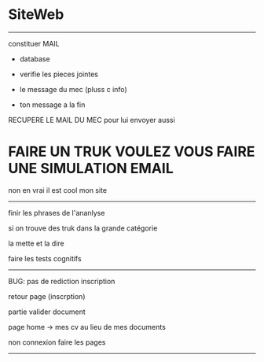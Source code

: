 # SiteWeb




--------------------------------------------------

constituer MAIL

- database

- verifie les pieces jointes

- le message du mec (pluss c info)

- ton message a la fin

RECUPERE LE MAIL DU MEC pour lui envoyer aussi 

# FAIRE UN TRUK VOULEZ VOUS FAIRE UNE SIMULATION EMAIL

non en vrai il est cool mon site 

-------------------------------------------------

finir les phrases de l'ananlyse

si on trouve des truk dans la grande catégorie 

la mette et la dire

faire les tests cognitifs

----------------------------------------




BUG: pas de rediction inscription

retour page (inscrption)

partie valider document

page home -> mes cv au lieu de mes documents

non connexion faire les pages

---------------------------------------






